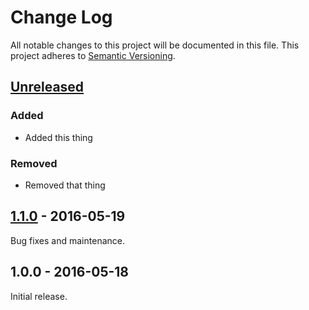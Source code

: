 # Change Log

All notable changes to this project will be documented in this file.
This project adheres to [Semantic Versioning](http://semver.org/).

<!--
  This file should be maintained using guidelines in
  http://keepachangelog.com/
-->

## [Unreleased]

### Added

- Added this thing

### Removed

- Removed that thing

## [1.1.0] - 2016-05-19

Bug fixes and maintenance.

## 1.0.0 - 2016-05-18

Initial release.

[Unreleased]: https://github.com/user/sass-library/compare/v1.0.0...HEAD
[1.1.0]: https://github.com/user/sass-library/compare/v1.0.0...v1.1.0
